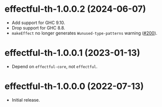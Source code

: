 # effectful-th-1.0.0.2 (2024-06-07)
* Add support for GHC 9.10.
* Drop support for GHC 8.8.
* `makeEffect` no longer generates `Wunused-type-patterns` warning ([#200](https://github.com/haskell-effectful/effectful/pull/200)).

# effectful-th-1.0.0.1 (2023-01-13)
* Depend on `effectful-core`, not `effectful`.

# effectful-th-1.0.0.0 (2022-07-13)
* Initial release.
